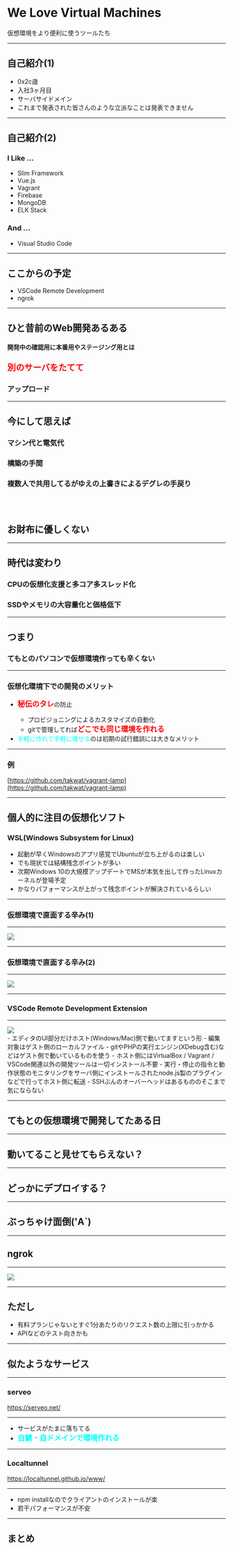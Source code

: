 # We Love Virtual Machines
仮想環境をより便利に使うツールたち

---

## 自己紹介(1)

<ul>
    <li class="fragment" data-fragment-index="1">0x2c歳</li>
    <li class="fragment" data-fragment-index="2">入社3ヶ月目</li>
    <li class="fragment" data-fragment-index="3">サーバサイドメイン</li>
    <li class="fragment" data-fragment-index="4">これまで発表された皆さんのような立派なことは発表できません</li>
</ul>

---

## 自己紹介(2)
### I Like ...
<ul>
    <li class="fragment" data-fragment-index="1">Slim Framework</li>
    <li class="fragment" data-fragment-index="2">Vue.js</li>
    <li class="fragment" data-fragment-index="3">Vagrant</li>
    <li class="fragment" data-fragment-index="4">Firebase</li>
    <li class="fragment" data-fragment-index="5">MongoDB</li>
    <li class="fragment" data-fragment-index="6">ELK Stack</li>
</ul>

### And ...  <!-- .element: class="fragment" data-fragment-index="7" -->

<ul>
    <li class="fragment" data-fragment-index="8">Visual Studio Code</li>
</ul>

---

## ここからの予定

- VSCode Remote Development <!-- .element: class="fragment" data-fragment-index="1" -->
- ngrok <!-- .element: class="fragment" data-fragment-index="2" -->

---

## ひと昔前のWeb開発あるある

#### 開発中の確認用に本番用やステージング用とは <!-- .element: class="fragment" data-fragment-index="1" -->
### <span class="fragment" style="color: red; font-size: 1.2em; font-weight: bold;" data-fragment-index="2">別のサーバをたてて</span>
### アップロード <!-- .element: class="fragment" data-fragment-index="3" -->

---

## 今にして思えば
### マシン代と電気代 <!-- .element: class="fragment" data-fragment-index="1" -->
### 構築の手間 <!-- .element: class="fragment" data-fragment-index="2" -->
### 複数人で共用してるがゆえの上書きによるデグレの手戻り <!-- .element: class="fragment" data-fragment-index="3" -->

<p style="line-height: 2.0rem;">&nbsp;</p>

## お財布に優しくない <!-- .element: class="fragment" data-fragment-index="4" -->

---

## 時代は変わり

### CPUの仮想化支援と多コア多スレッド化 <!-- .element: class="fragment" data-fragment-index="1" -->
### SSDやメモリの大容量化と価格低下 <!-- .element: class="fragment" data-fragment-index="2" -->

---

## つまり

### てもとのパソコンで仮想環境作っても辛くない <!-- .element: class="fragment" data-fragment-index="2" -->

---

### 仮想化環境下での開発のメリット

<ul>
    <li class="fragment" data-fragment-index="1"><span style="color: red; font-size: 1.2em; font-weight: bold;">秘伝のタレ</span>の防止</li>
    <ul>
        <li class="fragment" data-fragment-index="2">プロビジョニングによるカスタマイズの自動化</li>
        <li class="fragment" data-fragment-index="4">gitで管理してれば<span style="color: red; font-size: 1.2em; font-weight: bold;">どこでも同じ環境を作れる</span></li>
    </ul>
    <li class="fragment" data-fragment-index="6"><span style="color: cyan;">手軽に作れて手軽に壊せる</span>のは初期の試行錯誤には大きなメリット</li>
</ul>

---

### 例

[https://github.com/takwat/vagrant-lamp](https://github.com/takwat/vagrant-lamp)

---

## 個人的に注目の仮想化ソフト
### WSL(Windows Subsystem for Linux)
- 起動が早くWindowsのアプリ感覚でUbuntuが立ち上がるのは楽しい <!-- .element: class="fragment" data-fragment-index="1" -->
- でも現状では結構残念ポイントが多い <!-- .element: class="fragment" data-fragment-index="2" -->
- 次期Windows 10の大規模アップデートでMSが本気を出して作ったLinuxカーネルが登場予定 <!-- .element: class="fragment" data-fragment-index="3" -->
- かなりパフォーマンスが上がって残念ポイントが解決されているらしい <!-- .element: class="fragment" data-fragment-index="4" -->

---

### 仮想環境で直面する辛み(1)

---

<img src="img/rsync.jpg">

---

### 仮想環境で直面する辛み(2)

---

<img src="img/vboxsf.jpg">

---

### VSCode Remote Development Extension

---

<img src="img/remote.jpg">

<aside class="notes">
- エディタのUI部分だけホスト(Windows/Mac)側で動いてますという形
- 編集対象はゲスト側のローカルファイル
- gitやPHPの実行エンジン(XDebug含む)などはゲスト側で動いているものを使う
- ホスト側にはVirtualBox / Vagrant / VSCode関連以外の開発ツールは一切インストール不要
- 実行・停止の指令と動作状態のモニタリングをサーバ側にインストールされたnode.js製のプラグインなどで行ってホスト側に転送
- SSHぶんのオーバーヘッドはあるもののそこまで気にならない
</aside>

---

## てもとの仮想環境で開発してたある日

---

## 動いてること見せてもらえない？

---

## どっかにデプロイする？

---

## ぶっちゃけ面倒('A`)

---

## ngrok

---

<img src="img/ngrok7.jpg">

---

## ただし

<ul>
    <li>有料プランじゃないとすぐ1分あたりのリクエスト数の上限に引っかかる</li>
    <li class="fragment" data-fragment-index="1">APIなどのテスト向きかも</li>
</ul>

---

## 似たようなサービス

---

### serveo

https://serveo.net/

---

<ul>
    <li>サービスがたまに落ちてる</li>
    <li class="fragment" data-fragment-index="1"><span style="font-weight: bold; font-size: 1.2em; color: cyan;">自鯖・自ドメインで環境作れる</span></li>
</ul>

---

### Localtunnel

https://localtunnel.github.io/www/

---

<ul>
    <li>npm installなのでクライアントのインストールが楽</li>
    <li class="fragment" data-fragment-index="1">若干パフォーマンスが不安</li>
</ul>

---

## まとめ







